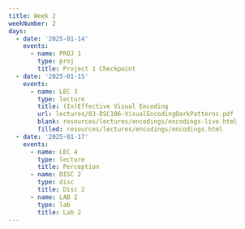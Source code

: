 ```yaml
---
title: Week 2
weekNumber: 2
days:
  - date: '2025-01-14'
    events:
      - name: PROJ 1
        type: proj
        title: Project 1 Checkpoint
  - date: '2025-01-15'
    events:
      - name: LEC 3
        type: lecture
        title: (In)Effective Visual Encoding
        url: lectures/03-DSC106-VisualEncodingDarkPatterns.pdf
        blank: resources/lectures/encodings/encodings-live.html
        filled: resources/lectures/encodings/encodings.html
  - date: '2025-01-17'
    events:
      - name: LEC 4
        type: lecture
        title: Perception
      - name: DISC 2
        type: disc
        title: Disc 2
      - name: LAB 2
        type: lab
        title: Lab 2
---
```

